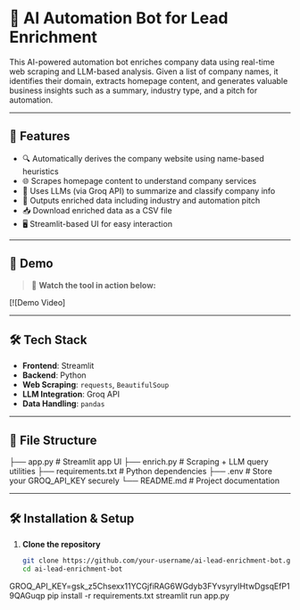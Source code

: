 # 🤖 AI Automation Bot for Lead Enrichment

This AI-powered automation bot enriches company data using real-time web scraping and LLM-based analysis. Given a list of company names, it identifies their domain, extracts homepage content, and generates valuable business insights such as a summary, industry type, and a pitch for automation.

---

## 📌 Features

- 🔍 Automatically derives the company website using name-based heuristics
- 🌐 Scrapes homepage content to understand company services
- 🧠 Uses LLMs (via Groq API) to summarize and classify company info
- 🧾 Outputs enriched data including industry and automation pitch
- 📥 Download enriched data as a CSV file
- 🖥️ Streamlit-based UI for easy interaction

---

## 🚀 Demo

> 🎥 **Watch the tool in action below:**

[![Demo Video]

---

## 🛠️ Tech Stack

- **Frontend**: Streamlit
- **Backend**: Python
- **Web Scraping**: `requests`, `BeautifulSoup`
- **LLM Integration**: Groq API
- **Data Handling**: `pandas`

---

## 📁 File Structure
├── app.py # Streamlit app UI
├── enrich.py # Scraping + LLM query utilities
├── requirements.txt # Python dependencies
├── .env # Store your GROQ_API_KEY securely
└── README.md # Project documentation


---

## 🛠️ Installation & Setup

1. **Clone the repository**
   ```bash
   git clone https://github.com/your-username/ai-lead-enrichment-bot.git
   cd ai-lead-enrichment-bot


GROQ_API_KEY=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
pip install -r requirements.txt
streamlit run app.py
